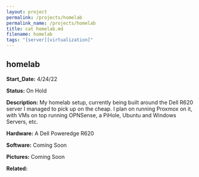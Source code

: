 ```yaml
---
layout: project
permalink: /projects/homelab
permalink_name: /projects/homelab
title: cat homelab.md
filename: homelab
tags: "[server][virtualization]"
---
```

## homelab

**Start_Date:** 4/24/22

**Status:** On Hold

**Description:** My homelab setup, currently being built around the Dell R620 server I managed to pick up on the cheap. I plan on running Proxmox on it, with VMs on top running OPNSense, a PiHole, Ubuntu and Windows Servers, etc.

**Hardware:** A Dell Poweredge R620

**Software:** Coming Soon

**Pictures:** Coming Soon

**Related:**
